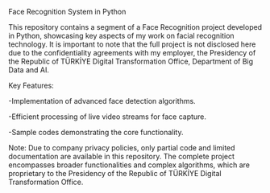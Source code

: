 Face Recognition System in Python

This repository contains a segment of a Face Recognition project developed in Python, showcasing key aspects of my work on facial recognition technology. It is important to note that the full project is not disclosed here due to the confidentiality agreements with my employer, the Presidency of the Republic of TÜRKİYE Digital Transformation Office, Department of Big Data and AI. 


Key Features:

-Implementation of advanced face detection algorithms.

-Efficient processing of live video streams for face capture.

-Sample codes demonstrating the core functionality.


Note: Due to company privacy policies, only partial code and limited documentation are available in this repository. The complete project encompasses broader functionalities and complex algorithms, which are proprietary to the Presidency of the Republic of TÜRKİYE Digital Transformation Office.

